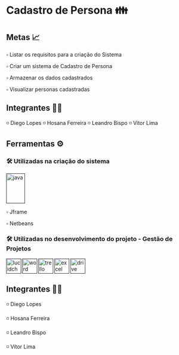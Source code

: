 # Cadastro de Persona :family:
## Metas :chart_with_upwards_trend:
  :white_small_square: Listar os requisitos para a criação do Sistema
  
  :white_small_square: Criar um sistema de Cadastro de Persona
  
  :white_small_square: Armazenar os dados cadastrados 
  
  :white_small_square: Visualizar personas cadastradas
  
  ## Integrantes :technologist:
  
  :white_medium_small_square: Diego Lopes
  :white_medium_small_square: Hosana Ferreira
  :white_medium_small_square: Leandro Bispo 
  :white_medium_small_square: Vítor Lima 
  
  
  ## Ferramentas :gear:
  ### :hammer_and_wrench: Utilizadas na criação do sistema
  <a href="">
  <img align"center" alt="java" height="80" width= "50" src="https://cdn.jsdelivr.net/gh/devicons/devicon/icons/java/java-original-wordmark.svg">
  </a>
  
  :white_small_square: Jframe

  :white_small_square: Netbeans
  
  ### :hammer_and_wrench: Utilizadas no desenvolvimento do projeto - Gestão de Projetos 
  
 
  <a href="">
  <img align="left" alt="lucidchart" height="40" width= "40" src="https://is1-ssl.mzstatic.com/image/thumb/Purple125/v4/14/0b/4d/140b4d06-7ef4-9a20-71ca-274f030a3c92/Lucidchart-AppIcon-0-1x_U007emarketing-0-7-0-85-220.png/256x256bb.png">
  </a>
  
  <a href="">
  <img align="left" alt="word" height="40" width= "40" src="https://img-premium.flaticon.com/png/512/837/premium/837736.png?token=exp=1624001415~hmac=747a2999017362127b6a11dda1884faf">
  </a>
  
  <a href="">
  <img align="left" alt="trello" height="40" width= "40" src="https://cdn.jsdelivr.net/gh/devicons/devicon/icons/trello/trello-plain.svg">
  </a>
  
  <a href="">
  <img align="left" alt="excel" height="40" width= "40" src="https://image.flaticon.com/icons/png/512/732/732220.png">
  </a>
  
  <a href="">
  <img align="center" alt="drive" height="40" width= "40" src="https://image.flaticon.com/icons/png/512/2991/2991247.png">
  </a>
  
  
  
  
  
  
  
  ## Integrantes :technologist:
  
  :white_medium_small_square: Diego Lopes
  
  :white_medium_small_square: Hosana Ferreira
  
  :white_medium_small_square: Leandro Bispo 
  
  :white_medium_small_square: Vítor Lima 
  
  
  
  
 
  
  
